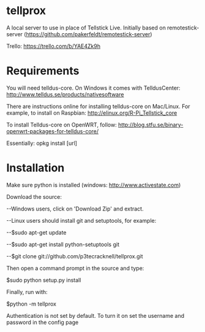 tellprox
========

A local server to use in place of Tellstick Live. Initially based on remotestick-server (https://github.com/pakerfeldt/remotestick-server)

Trello: https://trello.com/b/YAE4Zk9h

Requirements
============
You will need telldus-core. On Windows it comes with TelldusCenter:
http://www.telldus.se/products/nativesoftware

There are instructions online for installing telldus-core on Mac/Linux. For example, to install on Raspbian:
http://elinux.org/R-Pi_Tellstick_core

To install Telldus-core on OpenWRT, follow:
http://blog.stfu.se/binary-openwrt-packages-for-telldus-core/

Essentially: opkg install [url]

Installation
============

Make sure python is installed (windows: http://www.activestate.com)

Download the source:

--Windows users, click on 'Download Zip' and extract.

--Linux users should install git and setuptools, for example:

--$sudo apt-get update

--$sudo apt-get install python-setuptools git

--$git clone git://github.com/p3tecracknell/tellprox.git

Then open a command prompt in the source and type:

$sudo python setup.py install

Finally, run with:

$python -m tellprox

Authentication is not set by default. To turn it on set the username and password in the config page
